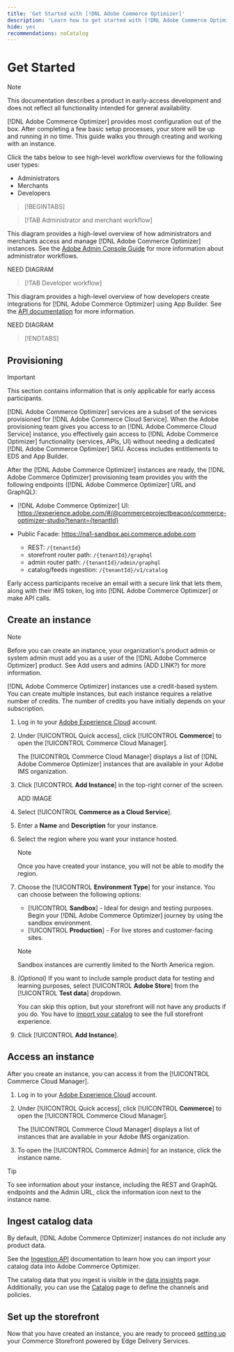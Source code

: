```yaml
---
title: 'Get Started with [!DNL Adobe Commerce Optimizer]'
description: 'Learn how to get started with [!DNL Adobe Commerce Optimizer].'
hide: yes
recommendations: noCatalog
---
```

# Get Started

>[!NOTE]
>
>This documentation describes a product in early-access development and does not reflect all functionality intended for general availability.

[!DNL Adobe Commerce Optimizer] provides most configuration out of the box. After completing a few basic setup processes, your store will be up and running in no time. This guide walks you through creating and working with an instance.

Click the tabs below to see high-level workflow overviews for the following user types:

- Administrators
- Merchants
- Developers

>[!BEGINTABS]

>[!TAB Administrator and merchant workflow]

This diagram provides a high-level overview of how administrators and merchants access and manage [!DNL Adobe Commerce Optimizer] instances. See the [Adobe Admin Console Guide](https://helpx.adobe.com/enterprise/admin-guide.html) for more information about administrator workflows.

NEED DIAGRAM

>[!TAB Developer workflow]

This diagram provides a high-level overview of how developers create integrations for [!DNL Adobe Commerce Optimizer] using App Builder. See the [API documentation](https://developer.adobe.com/commerce/services/cloud/) for more information.

NEED DIAGRAM

>[!ENDTABS]

## Provisioning

>[!IMPORTANT]
>
>This section contains information that is only applicable for early access participants.

[!DNL Adobe Commerce Optimizer] services are a subset of the services provisioned for [!DNL Adobe Commerce Cloud Service]. When the Adobe provisioning team gives you access to an [!DNL Adobe Commerce Cloud Service] instance, you effectively gain access to [!DNL Adobe Commerce Optimizer] functionality (services, APIs, UI) without needing a dedicated [!DNL Adobe Commerce Optimizer] SKU. Access includes entitlements to EDS and App Builder.

After the [!DNL Adobe Commerce Optimizer] instances are ready, the [!DNL Adobe Commerce Optimizer] provisioning team provides you with the following endpoints ([!DNL Adobe Commerce Optimizer] URL and GraphQL):

- [!DNL Adobe Commerce Optimizer] UI: https://experience.adobe.com/#/@commerceprojectbeacon/commerce-optimizer-studio?tenant={tenantId}
- Public Facade: https://na1-sandbox.api.commerce.adobe.com

    - REST: `/{tenantId}`
    - storefront router path: `/{tenantId}/graphql`
    - admin router path: `/{tenantId}/admin/graphql`
    - catalog/feeds ingestion: `/{tenantId}/v1/catalog`

Early access participants receive an email with a secure link that lets them, along with their IMS token, log into [!DNL Adobe Commerce Optimizer] or make API calls.

## Create an instance

>[!NOTE]
>
>Before you can create an instance, your organization's product admin or system admin must add you as a user of the [!DNL Adobe Commerce Optimizer] product. See Add users and admins (ADD LINK?) for more information.

[!DNL Adobe Commerce Optimizer] instances use a credit-based system. You can create multiple instances, but each instance requires a relative number of credits. The number of credits you have initially depends on your subscription.

1. Log in to your [Adobe Experience Cloud](https://experience.adobe.com/) account.

1. Under [!UICONTROL Quick access], click [!UICONTROL **Commerce**] to open the [!UICONTROL Commerce Cloud Manager]. 

   The [!UICONTROL Commerce Cloud Manager] displays a list of [!DNL Adobe Commerce Optimizer] instances that are available in your Adobe IMS organization.

1. Click [!UICONTROL **Add Instance**] in the top-right corner of the screen.

    ADD IMAGE

1. Select [!UICONTROL **Commerce as a Cloud Service**].

1. Enter a **Name** and **Description** for your instance.

1. Select the region where you want your instance hosted.

   >[!NOTE]
   >
   >Once you have created your instance, you will not be able to modify the region.
 
1. Choose the [!UICONTROL **Environment Type**] for your instance. You can choose between the following options:

   - [!UICONTROL **Sandbox**] - Ideal for design and testing purposes. Begin your [!DNL Adobe Commerce Optimizer] journey by using the sandbox environment. 
   - [!UICONTROL **Production**] - For live stores and customer-facing sites.

   >[!NOTE]
   >
   >Sandbox instances are currently limited to the North America region.

1. _(Optional)_ If you want to include sample product data for testing and learning purposes, select [!UICONTROL **Adobe Store**] from the [!UICONTROL **Test data**] dropdown.

   You can skip this option, but your storefront will not have any products if you do. You have to [import your catalog](#ingest-catalog-data) to see the full storefront experience.

1. Click [!UICONTROL **Add Instance**].

## Access an instance

After you create an instance, you can access it from the [!UICONTROL Commerce Cloud Manager].

1. Log in to your [Adobe Experience Cloud](https://experience.adobe.com/) account.

1. Under [!UICONTROL Quick access], click [!UICONTROL **Commerce**] to open the [!UICONTROL Commerce Cloud Manager]. 

   The [!UICONTROL Commerce Cloud Manager] displays a list of instances that are available in your Adobe IMS organization.

1. To open the [!UICONTROL Commerce Admin] for an instance, click the instance name.

>[!TIP]
>
>To see information about your instance, including the REST and GraphQL endpoints and the Admin URL, click the information icon next to the instance name.

## Ingest catalog data

By default, [!DNL Adobe Commerce Optimizer] instances do not include any product data.

See the [Ingestion API](https://developer-stage.adobe.com/commerce/services/composable-catalog/data-ingestion/using-the-api/) documentation to learn how you can import your catalog data into Adobe Commerce Optimizer.

The catalog data that you ingest is visible in the [data insights](./insights-overview.md) page. Additionally, you can use the [Catalog](./catalog-overview.md) page to define the channels and policies.

## Set up the storefront

Now that you have created an instance, you are ready to proceed [setting up](storefront.md) your Commerce Storefront powered by Edge Delivery Services.
